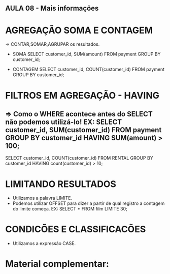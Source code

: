 ## AULA 08 - Mais informações

# AGREGAÇÃO SOMA E CONTAGEM
=> CONTAR,SOMAR,AGRUPAR os resultados.
* SOMA
SELECT
  customer_id,
  SUM(amount)
FROM payment
GROUP BY
  customer_id;

* CONTAGEM
SELECT
  customer_id,
  COUNT(customer_id)
FROM payment
GROUP BY
  customer_id;

# FILTROS EM AGREGAÇÃO - HAVING
=> Como o WHERE acontece antes do SELECT não podemos utilizá-lo!
EX:
SELECT
  customer_id,
  SUM(customer_id)
FROM payment
GROUP BY customer_id
HAVING SUM(amount) > 100;
-
SELECT
  customer_id,
  COUNT(customer_id)
FROM RENTAL
GROUP BY customer_id
HAVING
  count(customer_id) > 10;

# LIMITANDO RESULTADOS
* Utilizamos a palavra LIMITE.
* Podemos utilizar OFFSET para dizer a partir de qual registro a contagem do limite começa.
EX:
SELECT
  *
FROM
  film
LIMITE 30;

# CONDICÕES E CLASSIFICACÕES 
* Utilizamos a expressão CASE.

# Material complementar:
